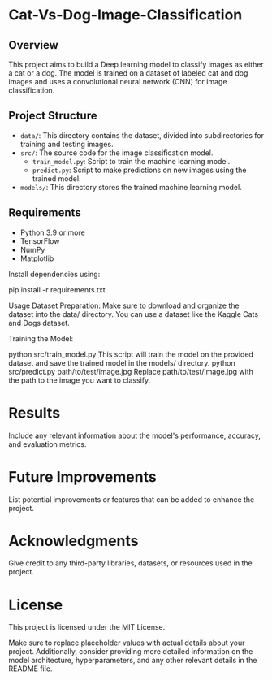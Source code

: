 # Cat-Vs-Dog-Image-Classification


## Overview
This project aims to build a Deep learning model to classify images as either a cat or a dog. The model is trained on a dataset of labeled cat and dog images and uses a convolutional neural network (CNN) for image classification.

## Project Structure
- `data/`: This directory contains the dataset, divided into subdirectories for training and testing images.
- `src/`: The source code for the image classification model.
  - `train_model.py`: Script to train the machine learning model.
  - `predict.py`: Script to make predictions on new images using the trained model.
- `models/`: This directory stores the trained machine learning model.

## Requirements
- Python 3.9 or more
- TensorFlow
- NumPy
- Matplotlib

Install dependencies using:

pip install -r requirements.txt

Usage
Dataset Preparation: Make sure to download and organize the dataset into the data/ directory. You can use a dataset like the Kaggle Cats and Dogs dataset.

Training the Model:

python src/train_model.py
This script will train the model on the provided dataset and save the trained model in the models/ directory.
python src/predict.py path/to/test/image.jpg
Replace path/to/test/image.jpg with the path to the image you want to classify.

# Results
Include any relevant information about the model's performance, accuracy, and evaluation metrics.

# Future Improvements
List potential improvements or features that can be added to enhance the project.

# Acknowledgments
Give credit to any third-party libraries, datasets, or resources used in the project.

# License
This project is licensed under the MIT License.


Make sure to replace placeholder values with actual details about your project. Additionally, consider providing more detailed information on the model architecture, hyperparameters, and any other relevant details in the README file.
